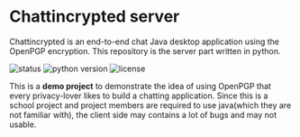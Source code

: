 # Chattincrypted server
Chattincrypted is an end-to-end chat Java desktop application using the OpenPGP encryption. This repository is the server part written in python.

![status](https://img.shields.io/badge/status-development-yellow.svg)
![python version](https://img.shields.io/badge/python-3.6-blue.svg)
![license](https://img.shields.io/badge/license-MIT_License-orange.svg)

This is a **demo project** to demonstrate the idea of using OpenPGP that every privacy-lover likes to build a chatting application. Since this is a school project and project members are required to use java(which they are not familiar with), the client side may contains a lot of bugs and may not usable.